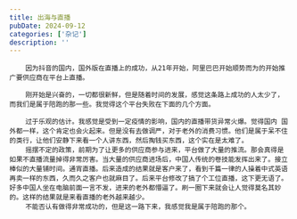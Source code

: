 ```yaml
---
title: 出海与直播
pubDate: 2024-09-12
categories: ['杂记']
description: ''
---
```

        因为抖音的国内，国外版在直播上的成功，从21年开始，阿里巴巴开始顺势而为的开始推广要供应商在平台上直播。

        刚开始是兴奋的，一切都很新鲜，但是随着时间的发展，感觉这条路上成功的人太少了，而我们是属于陪跑的那一些。我觉得这个平台失败在下面的几个方面。
        
        过于乐观的估计。我感觉是受到一定疫情的影响，国内的直播带货异常火爆。觉得国内 国外都一样，这个肯定也会火起来。但是没有去做调严，对于老外的消费习惯。他们是属于呆不住的类行，让他们安静下来看一个人讲东西，然后掏钱买东西，这个实在是太难了。
        摇摆不定的政策，前期为了让更多的供应商参与进来，平台做了大量的推流。那会真得是如果不直播流量掉得非常厉害。当大量的供应商进场后，中国人传统的卷技能发挥出来了。接立棒似的大量铺时间。通宵直播。后来造成的结果就是客户来了，看到千篇一律的人操着中式英语再卖一样的东西，久而久之客户也就麻目了。后来平台修改了搞了个工位直播，这下更无语了。好多中国人坐在电脑前面一言不发，进来的老外都懵逼了。刷一圈下来就会让人觉得莫名其妙的。这样的结果就是来看直播的老外越来越少。
        不能否认有做得非常成功的，但是这一路下来，我感觉我是属于陪跑的那个。

　
